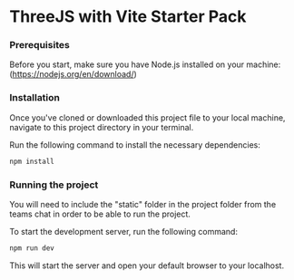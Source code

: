 # ThreeJS with Vite Starter Pack
### Prerequisites
Before you start, make sure you have Node.js installed on your machine: (https://nodejs.org/en/download/)

### Installation
Once you've cloned or downloaded this project file to your local machine, navigate to this project directory in your terminal.

Run the following command to install the necessary dependencies:

``` bash
npm install
```
### Running the project
You will need to include the "static" folder in the project folder from the teams chat in order to be able to run the project.

To start the development server, run the following command:

``` bash
npm run dev
```
This will start the server and open your default browser to your localhost.